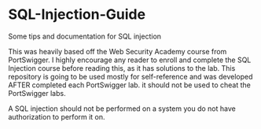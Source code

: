 # SQL-Injection-Guide
Some tips and documentation for SQL injection

This was heavily based off the Web Security Academy course from PortSwigger.  I highly encourage any reader to enroll and complete the SQL Injection course before reading this, as it has solutions to the lab. This repository is going to be used mostly for self-reference and was developed AFTER completed each PortSwigger lab. it should not be used to cheat the PortSwigger labs.

A SQL injection should not be performed on a system you do not have authorization to perform it on.
